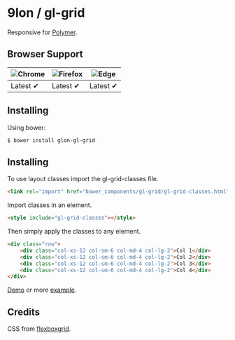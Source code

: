# 9lon / gl-grid
Responsive for [Polymer](https://www.polymer-project.org/).

## Browser Support
![Chrome](https://raw.github.com/alrra/browser-logos/master/chrome/chrome_48x48.png) | ![Firefox](https://raw.github.com/alrra/browser-logos/master/firefox/firefox_48x48.png) | ![Edge](https://raw.github.com/alrra/browser-logos/master/edge/edge_48x48.png) |
--- | --- | --- |
Latest ✔ | Latest ✔ | Latest ✔ |

## Installing
Using bower:

```bash
$ bower install glon-gl-grid
```

## Installing
To use layout classes import the gl-grid-classes file.

```html
<link rel="import" href="bower_components/gl-grid/gl-grid-classes.html">
```

Import classes in an element.

```html
<style include="gl-grid-classes"></style>
```

Then simply apply the classes to any element.

```html
<div class="row">
    <div class="col-xs-12 col-sm-6 col-md-4 col-lg-2">Col 1</div>
    <div class="col-xs-12 col-sm-6 col-md-4 col-lg-2">Col 2</div>
    <div class="col-xs-12 col-sm-6 col-md-4 col-lg-2">Col 3</div>
    <div class="col-xs-12 col-sm-6 col-md-4 col-lg-2">Col 4</div>
</div>
```
[Demo](https://github.com/9lon/gl-grid/blob/master/demo/use-gl-grid-classes.html) or more [example](http://flexboxgrid.com/).


## Credits
CSS from [flexboxgrid](http://github.com/kristoferjoseph/flexboxgrid).
